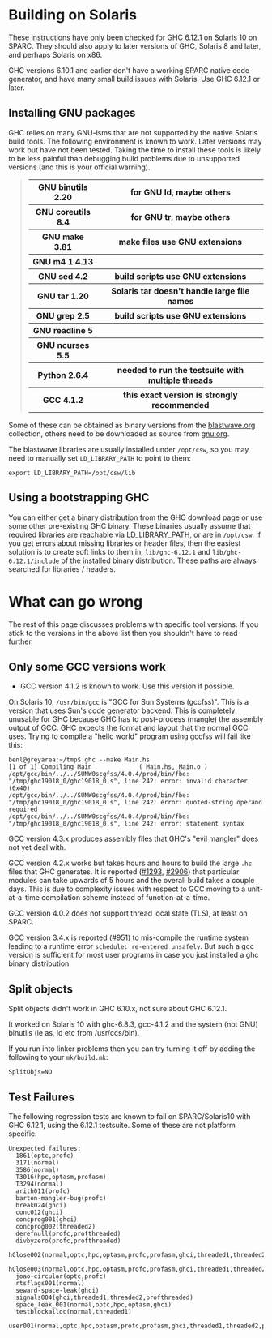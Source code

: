 # Building on Solaris


These instructions have only been checked for GHC 6.12.1 on Solaris 10 on SPARC. They should also apply to later versions of GHC, Solaris 8 and later, and perhaps Solaris on x86. 


GHC versions 6.10.1 and earlier don't have a working SPARC native code generator, and have many small build issues with Solaris. Use GHC 6.12.1 or later.

## Installing GNU packages


GHC relies on many GNU-isms that are not supported by the native Solaris build tools. The following environment is known to work. Later versions may work but have not been tested. Taking the time to install these tools is likely to be less painful than debugging build problems due to unsupported versions (and this is your official warning).

> <table><tr><th> GNU binutils 2.20  </th>
> <th> for GNU ld, maybe others 
> </th></tr>
> <tr><th> GNU coreutils 8.4  </th>
> <th> for GNU tr, maybe others 
> </th></tr>
> <tr><th> GNU make 3.81     </th>
> <th> make files use GNU extensions 
> </th></tr>
> <tr><th> GNU m4 1.4.13     </th>
> <th></th></tr>
> <tr><th> GNU sed 4.2           </th>
> <th> build scripts use GNU extensions 
> </th></tr>
> <tr><th> GNU tar 1.20         </th>
> <th> Solaris tar doesn't handle large file names 
> </th></tr>
> <tr><th> GNU grep 2.5      </th>
> <th> build scripts use GNU extensions 
> </th></tr>
> <tr><th> GNU readline 5 </th>
> <th></th></tr>
> <tr><th> GNU ncurses 5.5 </th>
> <th></th></tr>
> <tr><th> Python 2.6.4 </th>
> <th> needed to run the testsuite with multiple threads 
> </th></tr>
> <tr><th> GCC 4.1.2       </th>
> <th> this exact version is strongly recommended 
> </th></tr></table>


Some of these can be obtained as binary versions from the  [ blastwave.org](http://www.blastwave.org/) collection, others need to be downloaded as source from [ gnu.org](http://www.gnu.org).


The blastwave libraries are usually installed under `/opt/csw`, so you may need to manually set `LD_LIBRARY_PATH` to point to them:

```wiki
export LD_LIBRARY_PATH=/opt/csw/lib
```

## Using a bootstrapping GHC


You can either get a binary distribution from the GHC download page or use some other pre-existing GHC binary. These binaries usually assume that required libraries are reachable via LD_LIBRARY_PATH, or are in `/opt/csw`. If you get errors about missing libraries or header files, then the easiest solution is to create soft links to them in, `lib/ghc-6.12.1` and `lib/ghc-6.12.1/include` of the installed binary distribution. These paths are always searched for libraries / headers.

# What can go wrong


The rest of this page discusses problems with specific tool versions. If you stick to the versions in the above list then you shouldn't have to read further.

## Only some GCC versions work

- GCC version 4.1.2 is known to work. Use this version if possible.


On Solaris 10, `/usr/bin/gcc` is "GCC for Sun Systems (gccfss)". This is a version that uses Sun's code generator backend. This is completely unusable for GHC because GHC has to post-process (mangle) the assembly output of GCC. GHC expects the format and layout that the normal GCC uses. Trying to compile a "hello world" program using gccfss will fail like this:

```wiki
benl@greyarea:~/tmp$ ghc --make Main.hs
[1 of 1] Compiling Main             ( Main.hs, Main.o )
/opt/gcc/bin/../../SUNW0scgfss/4.0.4/prod/bin/fbe: "/tmp/ghc19018_0/ghc19018_0.s", line 242: error: invalid character (0x40)
/opt/gcc/bin/../../SUNW0scgfss/4.0.4/prod/bin/fbe: "/tmp/ghc19018_0/ghc19018_0.s", line 242: error: quoted-string operand required
/opt/gcc/bin/../../SUNW0scgfss/4.0.4/prod/bin/fbe: "/tmp/ghc19018_0/ghc19018_0.s", line 242: error: statement syntax
```


GCC version 4.3.x produces assembly files that GHC's "evil mangler" does not yet deal with.


GCC version 4.2.x works but takes hours and hours to build the large `.hc` files that GHC generates. It is reported ([\#1293](https://gitlab.haskell.org//ghc/ghc/issues/1293), [\#2906](https://gitlab.haskell.org//ghc/ghc/issues/2906)) that particular modules can take upwards of 5 hours and the overall build takes a couple days. This is due to complexity issues with respect to GCC moving to a unit-at-a-time compilation scheme instead of function-at-a-time.


GCC version 4.0.2 does not support thread local state (TLS), at least on SPARC.


GCC version 3.4.x is reported ([\#951](https://gitlab.haskell.org//ghc/ghc/issues/951)) to mis-compile the runtime system leading to a runtime error `schedule: re-entered unsafely`.
But such a gcc version is sufficient for most user programs in case you just installed a ghc binary distribution. 

## Split objects


Split objects didn't work in GHC 6.10.x, not sure about GHC 6.12.1.


It worked on Solaris 10 with ghc-6.8.3, gcc-4.1.2 and the system (not GNU) binutils (ie as, ld etc from /usr/ccs/bin).


If you run into linker problems then you can try turning it off by adding the following to your `mk/build.mk`:

```wiki
SplitObjs=NO
```

## Test Failures


The following regression tests are known to fail on SPARC/Solaris10 with GHC 6.12.1, using the 6.12.1 testsuite. Some of these are not platform specific.

```wiki
Unexpected failures:
  1861(optc,profc)
  3171(normal)
  3586(normal)
  T3016(hpc,optasm,profasm)
  T3294(normal)
  arith011(profc)
  barton-mangler-bug(profc)
  break024(ghci)
  conc012(ghci)
  concprog001(ghci)
  concprog002(threaded2)
  derefnull(profc,profthreaded)
  divbyzero(profc,profthreaded)
  hClose002(normal,optc,hpc,optasm,profc,profasm,ghci,threaded1,threaded2,profthreaded)
  hClose003(normal,optc,hpc,optasm,profc,profasm,ghci,threaded1,threaded2,profthreaded)
  joao-circular(optc,profc)
  rtsflags001(normal)
  seward-space-leak(ghci)
  signals004(ghci,threaded1,threaded2,profthreaded)
  space_leak_001(normal,optc,hpc,optasm,ghci)
  testblockalloc(normal,threaded1)
  user001(normal,optc,hpc,optasm,profc,profasm,ghci,threaded1,threaded2,profthreaded)
```